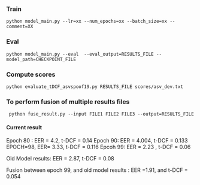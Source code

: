 ### Train
```
python model_main.py --lr=xx --num_epochs=xx --batch_size=xx --comment=XX
```

### Eval
```
python model_main.py --eval  --eval_output=RESULTS_FILE --model_path=CHECKPOINT_FILE
```

### Compute scores
```
python evaluate_tDCF_asvspoof19.py RESULTS_FILE scores/asv_dev.txt 
```

### To perform fusion of multiple results files
```
 python fuse_result.py --input FILE1 FILE2 FILE3 --output=RESULTS_FILE
```

#### Current result

Epoch 80 : EER = 4.2, t-DCF = 0.14
Epoch 90:  EER = 4.004, t-DCF = 0.133
EPOCH=98, EER= 3.33, t-DCF = 0.116
Epcoh 99:  EER = 2.23 , t-DCF = 0.06

Old Model results: EER = 2.87, t-DCF = 0.08

Fusion between epoch 99, and old model results : EER =1.91, and t-DCF = 0.054
